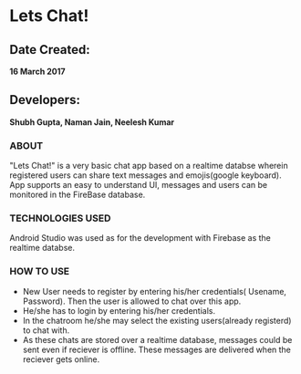 # Lets Chat!

## Date Created: 
**16 March 2017**

## Developers: 
**Shubh Gupta, Naman Jain, Neelesh Kumar**

### ABOUT
"Lets Chat!" is a very basic chat app based on a realtime databse wherein registered users can share text messages and emojis(google keyboard). App supports an easy to understand UI, messages and users can be monitored in the FireBase database.

### TECHNOLOGIES USED
Android Studio was used as for the development with Firebase as the realtime databse.

### HOW TO USE
* New User needs to register by entering his/her credentials( Usename, Password). Then the user is allowed to chat over this app.
* He/she has to login by entering his/her credentials.
* In the chatroom he/she may select the existing users(already registerd) to chat with.
* As these chats are stored over a realtime database, messages could be sent even if reciever is offline. These messages are delivered when the reciever gets online.


